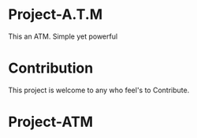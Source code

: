 # Project-A.T.M
This an ATM. Simple yet powerful

# Contribution
This project is welcome to any who feel's to Contribute.

# Project-ATM
